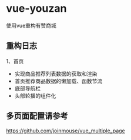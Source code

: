 # vue-youzan
使用vue重构有赞商城


## 重构日志
1、首页
- 实现商品推荐列表数据的获取和渲染
- 首页推荐商品数据的懒加载、函数节流
- 底部导航栏
- 头部轮播的组件化


## 多页面配置请参考
https://github.com/joinmouse/vue_multiple_page


